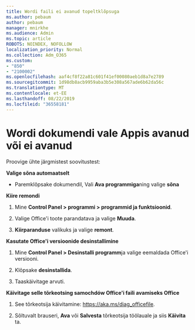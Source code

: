 ```yaml
---
title: Wordi faili ei avanud topeltklõpsuga
ms.author: pebaum
author: pebaum
manager: mnirkhe
ms.audience: Admin
ms.topic: article
ROBOTS: NOINDEX, NOFOLLOW
localization_priority: Normal
ms.collection: Adm_O365
ms.custom:
- "850"
- "2100002"
ms.openlocfilehash: aaf4cf8f22a81c601f41ef00080aeb1d8a7e2789
ms.sourcegitcommit: 1d98db8acb9959aba3b5e308a567ade6b62da56c
ms.translationtype: MT
ms.contentlocale: et-EE
ms.lasthandoff: 08/22/2019
ms.locfileid: "36558181"
---
```

# <a name="word-document-opened-in-the-wrong-app-or-didnt-open"></a>Wordi dokumendi vale Appis avanud või ei avanud

Proovige ühte järgmistest soovitustest:

**Valige sõna automaatselt**

- Paremklõpsake dokumendil, Vali **Ava programmiga**ning valige **sõna**

**Kiire remondi**

1. Mine **Control Panel > programmi > programmid ja funktsioonid**.

2. Valige Office'i toote parandatava ja valige **Muuda**.

3. **Kiirparanduse** valikuks ja valige **remont**.

**Kasutate Office'i versioonide desinstallimine**

1. Mine **Control Panel > Desinstalli programm**ja valige eemaldada Office'i versiooni.

2. Klõpsake **desinstallida**.

3. Taaskäivitage arvuti.

**Käivitage selle tõrkeotsing samochdów Office'i faili avamiseks Office**

1. See tõrkeotsija käivitamine: https://aka.ms/diag_officefile.

2. Sõltuvalt brauseri, **Ava** või **Salvesta** tõrkeotsija töölauale ja siis **Käivita** ta.
